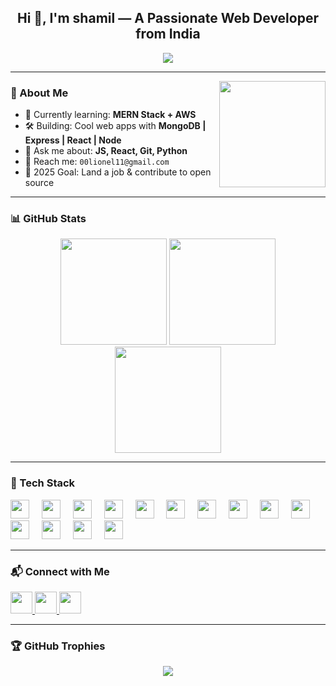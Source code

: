 
<h2 align="center">Hi 👋, I'm shamil — A Passionate Web Developer from India</h2>

<p align="center">
  <img src="https://readme-typing-svg.herokuapp.com?font=Fira+Code&duration=3000&pause=1000&color=F76D6D&width=435&lines=Full+Stack+Web+Developer;BSc+Computer+Science+Student;Lifelong+Learner+🚀" />
</p>

---

<!-- Animated GIF -->
<img align="right" height="170" src="https://media.giphy.com/media/qgQUggAC3Pfv687qPC/giphy.gif" />

### 🧠 About Me
- 🌱 Currently learning: **MERN Stack + AWS**
- 🛠️ Building: Cool web apps with **MongoDB | Express | React | Node**
- 💬 Ask me about: **JS, React, Git, Python**
- 📧 Reach me: `00lionel11@gmail.com`
- 🎯 2025 Goal: Land a job & contribute to open source

---

### 📊 GitHub Stats
<div align="center">
  <img src="https://github-readme-stats.vercel.app/api?username=codewith-lionel&show_icons=true&include_all_commits=true&count_private=true&theme=radical&border_radius=10&hide_border=false" height="170" />
  
  <img src="https://github-readme-stats.vercel.app/api/top-langs?username=codewith-lionel&layout=compact&langs_count=6&theme=radical&border_radius=10&hide_border=false" height="170" />

  <img src="https://streak-stats.demolab.com?user=codewith-lionel&theme=radical&hide_border=false&border_radius=10&date_format=M%20j%5B%2C%20Y%5D" height="170" />
</div>

---

### 🧰 Tech Stack
<div align="left">
  <img src="https://cdn.jsdelivr.net/gh/devicons/devicon/icons/javascript/javascript-original.svg" height="30" />
  <img width="12" />
  <img src="https://cdn.jsdelivr.net/gh/devicons/devicon/icons/react/react-original.svg" height="30" />
  <img width="12" />
  <img src="https://cdn.jsdelivr.net/gh/devicons/devicon/icons/nodejs/nodejs-original.svg" height="30" />
  <img width="12" />
  <img src="https://cdn.jsdelivr.net/gh/devicons/devicon/icons/express/express-original.svg" height="30" />
  <img width="12" />
  <img src="https://cdn.jsdelivr.net/gh/devicons/devicon/icons/mongodb/mongodb-original.svg" height="30" />
  <img width="12" />
  <img src="https://cdn.jsdelivr.net/gh/devicons/devicon/icons/mysql/mysql-original.svg" height="30" />
  <img width="12" />
  <img src="https://cdn.jsdelivr.net/gh/devicons/devicon/icons/html5/html5-original.svg" height="30" />
  <img width="12" />
  <img src="https://cdn.jsdelivr.net/gh/devicons/devicon/icons/css3/css3-original.svg" height="30" />
  <img width="12" />
  <img src="https://cdn.jsdelivr.net/gh/devicons/devicon/icons/tailwindcss/tailwindcss-original.svg" height="30" />
  <img width="12" />
  <img src="https://cdn.jsdelivr.net/gh/devicons/devicon/icons/bootstrap/bootstrap-original.svg" height="30" />
  <img width="12" />
  <img src="https://cdn.jsdelivr.net/npm/simple-icons@v9/icons/amazonaws.svg" height="30" />
  <img width="12" />
  <img src="https://cdn.jsdelivr.net/gh/devicons/devicon/icons/python/python-original.svg" height="30" />
  <img width="12" />
  <img src="https://cdn.jsdelivr.net/gh/devicons/devicon/icons/git/git-original.svg" height="30" />
  <img width="12" />
  <img src="https://cdn.jsdelivr.net/gh/devicons/devicon/icons/github/github-original.svg" height="30" />
</div>

---

### 📬 Connect with Me
<div align="left">
  <a href="https://www.instagram.com/shemileyy?igsh=anY0N3g0MWRvZTdi" target="_blank">
    <img src="https://img.shields.io/static/v1?message=Instagram&logo=instagram&label=&color=E4405F&logoColor=white&labelColor=&style=for-the-badge" height="35" />
  </a>
  <a href="mailto:00lionel11@gmail.com" target="_blank">
    <img src="https://img.shields.io/static/v1?message=Gmail&logo=gmail&label=&color=D14836&logoColor=white&labelColor=&style=for-the-badge" height="35" />
  </a>
  <a href="https://www.linkedin.com/in/lionel-zodiac" target="_blank">
    <img src="https://img.shields.io/static/v1?message=LinkedIn&logo=linkedin&label=&color=0077B5&logoColor=white&labelColor=&style=for-the-badge" height="35" />
  </a>
</div>

---

### 🏆 GitHub Trophies
<p align="center">
  <img src="https://github-profile-trophy.vercel.app/?username=codewith-lionel&theme=radical&no-frame=true&row=1&margin-w=10" />
</p>
